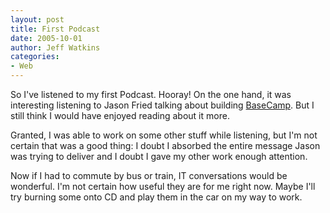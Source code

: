 ```yaml
---
layout: post
title: First Podcast
date: 2005-10-01
author: Jeff Watkins
categories:
- Web
---
```


So I've listened to my first Podcast. Hooray! On the one hand, it was interesting listening to Jason Fried talking about building [BaseCamp](http://www.basecamphq.com). But I still think I would have enjoyed reading about it more.

Granted, I was able to work on some other stuff while listening, but I'm not certain that was a good thing: I doubt I absorbed the entire message Jason was trying to deliver and I doubt I gave my other work enough attention.

Now if I had to commute by bus or train, IT conversations would be wonderful. I'm not certain how useful they are for me right now. Maybe I'll try burning some onto CD and play them in the car on my way to work.